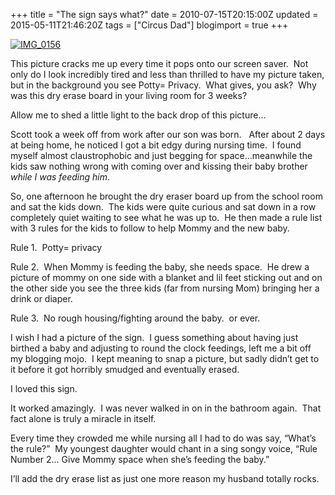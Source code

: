 +++
title = "The sign says what?"
date = 2010-07-15T20:15:00Z
updated = 2015-05-11T21:46:20Z
tags = ["Circus Dad"]
blogimport = true 
+++

[![IMG_0156](https://latc.s3.amazonaws.com/wp-content/uploads/2010/07/IMG_0156.jpg "IMG_0156")](https://latc.s3.amazonaws.com/wp-content/uploads/2010/07/IMG_0156.jpg) 

This picture cracks me up every time it pops onto our screen saver.&#160; Not only do I look incredibly tired and less than thrilled to have my picture taken, but in the background you see Potty= Privacy.&#160; What gives, you ask?&#160; Why was this dry erase board in your living room for 3 weeks?

Allow me to shed a little light to the back drop of this picture…

Scott took a week off from work after our son was born.&#160;&#160; After about 2 days at being home, he noticed I got a bit edgy during nursing time.&#160; I found myself almost claustrophobic and just begging for space…meanwhile the kids saw nothing wrong with coming over and kissing their baby brother _while I was feeding him_.

So, one afternoon he brought the dry eraser board up from the school room and sat the kids down.&#160; The kids were quite curious and sat down in a row completely quiet waiting to see what he was up to.&#160; He then made a rule list with 3 rules for the kids to follow to help Mommy and the new baby.

Rule 1.&#160; Potty= privacy

Rule 2.&#160; When Mommy is feeding the baby, she needs space.&#160; He drew a picture of mommy on one side with a blanket and lil feet sticking out and on the other side you see the three kids (far from nursing Mom) bringing her a drink or diaper. 

Rule 3.&#160; No rough housing/fighting around the baby.&#160; or ever.

I wish I had a picture of the sign.&#160; I guess something about having just birthed a baby and adjusting to round the clock feedings, left me a bit off my blogging mojo.&#160; I kept meaning to snap a picture, but sadly didn’t get to it before it got horribly smudged and eventually erased.

I loved this sign.&#160; 

It worked amazingly.&#160; I was never walked in on in the bathroom again.&#160; That fact alone is truly a miracle in itself.

Every time they crowded me while nursing all I had to do was say, “What’s the rule?”&#160; My youngest daughter would chant in a sing songy voice, “Rule Number 2… Give Mommy space when she’s feeding the baby.” 

I’ll add the dry erase list as just one more reason my husband totally rocks.
